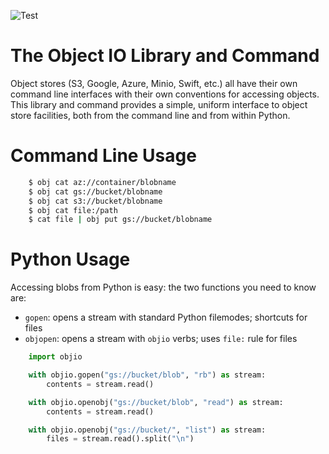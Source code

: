 ![Test](https://github.com/tmbdev/objio/workflows/Test/badge.svg)

# The Object IO Library and Command

Object stores (S3, Google, Azure, Minio, Swift, etc.) all have their own
command line interfaces with their own conventions for accessing objects.
This library and command provides a simple, uniform interface to object
store facilities, both from the command line and from within Python.

# Command Line Usage

```Bash
    $ obj cat az://container/blobname
    $ obj cat gs://bucket/blobname
    $ obj cat s3://bucket/blobname
    $ obj cat file:/path
    $ cat file | obj put gs://bucket/blobname
```

# Python Usage

Accessing blobs from Python is easy: the two functions you need to know
are:

- `gopen`: opens a stream with standard Python filemodes; shortcuts for files
- `objopen`: opens a stream with `objio` verbs; uses `file:` rule for files

```Python
    import objio

    with objio.gopen("gs://bucket/blob", "rb") as stream:
        contents = stream.read()

    with objio.openobj("gs://bucket/blob", "read") as stream:
        contents = stream.read()

    with objio.openobj("gs://bucket/", "list") as stream:
        files = stream.read().split("\n")
```
